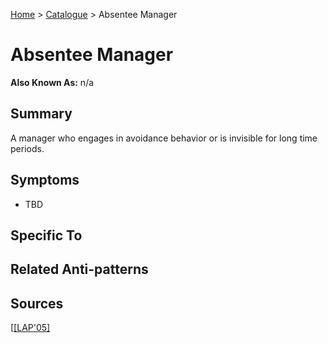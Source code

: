 [Home](../README.md) > [Catalogue](../Antipatterns_catalogue.md) > Absentee Manager

# Absentee Manager

**Also Known As:** n/a

## Summary

A manager who engages in avoidance behavior or is invisible for long time periods.

## Symptoms

 - TBD

## Specific To

## Related Anti-patterns

## Sources

[[[LAP'05]](../References.md)